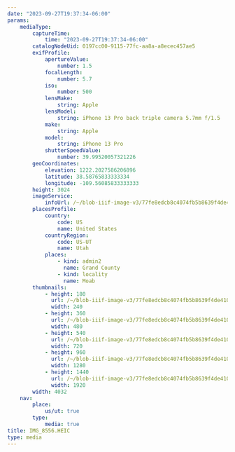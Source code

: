 ```yaml
---
date: "2023-09-27T19:37:34-06:00"
params:
    mediaType:
        captureTime:
            time: "2023-09-27T19:37:34-06:00"
        catalogNodeUid: 0197cc00-9115-77fc-aa8a-a8ecec457ae5
        exifProfile:
            apertureValue:
                number: 1.5
            focalLength:
                number: 5.7
            iso:
                number: 500
            lensMake:
                string: Apple
            lensModel:
                string: iPhone 13 Pro back triple camera 5.7mm f/1.5
            make:
                string: Apple
            model:
                string: iPhone 13 Pro
            shutterSpeedValue:
                number: 39.99520057321226
        geoCoordinates:
            elevation: 1222.2027586206896
            latitude: 38.58765833333334
            longitude: -109.56085833333333
        height: 3024
        imageService:
            infoUrl: /~/blob-iiif-image-v3/77fe8edcb8c4074fb5b8639f4de410ae9e0452f8b8d61aaa8ee4b907c9bbbcf1/info.json
        placesProfile:
            country:
                code: US
                name: United States
            countryRegion:
                code: US-UT
                name: Utah
            places:
                - kind: admin2
                  name: Grand County
                - kind: locality
                  name: Moab
        thumbnails:
            - height: 180
              url: /~/blob-iiif-image-v3/77fe8edcb8c4074fb5b8639f4de410ae9e0452f8b8d61aaa8ee4b907c9bbbcf1/full/240%2C180/0/default.jpg
              width: 240
            - height: 360
              url: /~/blob-iiif-image-v3/77fe8edcb8c4074fb5b8639f4de410ae9e0452f8b8d61aaa8ee4b907c9bbbcf1/full/480%2C360/0/default.jpg
              width: 480
            - height: 540
              url: /~/blob-iiif-image-v3/77fe8edcb8c4074fb5b8639f4de410ae9e0452f8b8d61aaa8ee4b907c9bbbcf1/full/720%2C540/0/default.jpg
              width: 720
            - height: 960
              url: /~/blob-iiif-image-v3/77fe8edcb8c4074fb5b8639f4de410ae9e0452f8b8d61aaa8ee4b907c9bbbcf1/full/1280%2C960/0/default.jpg
              width: 1280
            - height: 1440
              url: /~/blob-iiif-image-v3/77fe8edcb8c4074fb5b8639f4de410ae9e0452f8b8d61aaa8ee4b907c9bbbcf1/full/1920%2C1440/0/default.jpg
              width: 1920
        width: 4032
    nav:
        place:
            us/ut: true
        type:
            media: true
title: IMG_8556.HEIC
type: media
---
```

